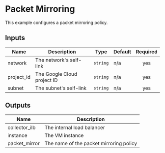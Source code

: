 #  Packet Mirroring

This example configures a packet mirroring policy.

<!-- BEGINNING OF PRE-COMMIT-TERRAFORM DOCS HOOK -->
## Inputs

| Name | Description | Type | Default | Required |
|------|-------------|------|---------|:--------:|
| network | The network's self-link | `string` | n/a | yes |
| project\_id | The Google Cloud project ID | `string` | n/a | yes |
| subnet | The subnet's self-link | `string` | n/a | yes |

## Outputs

| Name | Description |
|------|-------------|
| collector\_ilb | The internal load balancer |
| instance | The VM instance |
| packet\_mirror | The name of the packet mirroring policy |

<!-- END OF PRE-COMMIT-TERRAFORM DOCS HOOK -->

